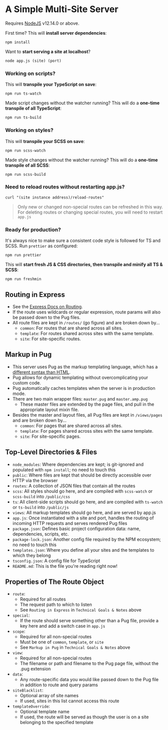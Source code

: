 # A Simple Multi-Site Server

Requires [NodeJS](https://nodejs.org/en/) v12.14.0 or above.

First time? This will **install server dependencies**:

    npm install

Want to **start serving a site at localhost**?

    node app.js (site) (port)

### Working on scripts?

This will **transpile your TypeScript on save**:

    npm run ts-watch

Made script changes without the watcher running? This will do a **one-time transpile of all TypeScript**:

    npm run ts-build

### Working on styles?

This will **transpile your SCSS on save**:

    npm run scss-watch

Made style changes without the watcher running? This will do a **one-time transpile of all SCSS**:

    npm run scss-build

### Need to reload routes without restarting app.js?

    curl "(site instance address)/reload-routes"

> Only new or changed non-special routes can be refreshed in this way. For deleting routes or changing special routes, you will need to restart `app.js`

### Ready for production?

It's always nice to make sure a consistent code style is followed for TS and SCSS. Run `prettier` as configured:

    npm run prettier

This will **start fresh JS & CSS directories, then transpile and minify all TS & SCSS**:

    npm run freshmin

## Routing in Express

-   See the [Express Docs on Routing](https://expressjs.com/en/guide/routing.html).
-   If the route uses wildcards or regular expression, route params will also be passed down to the Pug files.
-   All route files are kept in `/routes/` (go figure) and are broken down by...
    -   `common`: For routes that are shared across all sites.
    -   `template`: For routes shared across sites with the same template.
    -   `site`: For site-specific routes.

## Markup in Pug

-   This server uses Pug as the markup templating language, which has a [different syntax than HTML](https://pugjs.org/api/getting-started.html).
-   Pug allows for dynamic templating without overcomplicating your custom code.
-   Pug automatically caches templates when the server is in production mode.
-   There are two main wrapper files: `master.pug` and `master.amp.pug`
    -   These master files are extended by the page files, and pull in the appropriate layout mixin file.
-   Besides the master and layout files, all Pug files are kept in `/views/pages` and are broken down by...
    -   `common`: For pages that are shared across all sites.
    -   `template`: For pages shared across sites with the same template.
    -   `site`: For site-specific pages.

## Top-Level Directories & Files

-   `node_modules`: Where dependencies are kept; is git-ignored and populated with `npm install`; no need to touch this
-   `public`: Where files are kept that should be directly accessible over HTTP via the browser
-   `routes`: A collection of JSON files that contain all the routes
-   `scss`: All styles should go here, and are compiled with `scss-watch` or `scss-build` into `/public/css`
-   `ts`: All client-side scripts should go here, and are compiled with `ts-watch` or `ts-build` into `/public/js`
-   `views`: All markup templates should go here, and are served by app.js
-   `app.js`: Once instantiated with a site and port, handles the routing of incoming HTTP requests and serves rendered Pug files
-   `package.json`: Defines basic project configuration data: name, dependencies, scripts, etc.
-   `package-lock.json`: Another config file required by the NPM ecosystem; no need to touch this
-   `templates.json`: Where you define all your sites and the templates to which they belong
-   `tsconfig.json`: A config file for TypeScript
-   `README.md`: This is the file you're reading right now!

## Properties of The Route Object

-   `route`:
    -   Required for all routes
    -   The request path to which to listen
    -   See `Routing in Express` in `Technical Goals & Notes` above
-   `special`:
    -   If the route should serve something other than a Pug file, provide a key here and add a switch case in `app.js`
-   `scope`:
    -   Required for all non-special routes
    -   Must be one of `common`, `template`, or `site`
    -   See `Markup in Pug` in `Technical Goals & Notes` above
-   `view`:
    -   Required for all non-special routes
    -   The filename or path and filename to the Pug page file, without the .pug extension
-   `data`:
    -   Any route-specific data you would like passed down to the Pug file in addition to route and query params
-   `siteBlacklist`:
    -   Optional array of site names
    -   If used, sites in this list cannot access this route
-   `templateOverride`:
    -   Optional template name
    -   If used, the route will be served as though the user is on a site belonging to the specified template
